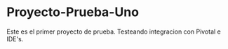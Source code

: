 # Proyecto-Prueba-Uno
Este es el primer proyecto de prueba. Testeando integracion con Pivotal e IDE's.
